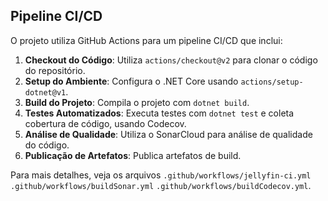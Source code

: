 ## Pipeline CI/CD

O projeto utiliza GitHub Actions para um pipeline CI/CD que inclui:

1. **Checkout do Código**: Utiliza `actions/checkout@v2` para clonar o código do repositório.
2. **Setup do Ambiente**: Configura o .NET Core usando `actions/setup-dotnet@v1`.
3. **Build do Projeto**: Compila o projeto com `dotnet build`.
4. **Testes Automatizados**: Executa testes com `dotnet test` e coleta cobertura de código, usando Codecov.
5. **Análise de Qualidade**: Utiliza o SonarCloud para análise de qualidade do código.
6. **Publicação de Artefatos**: Publica artefatos de build.

Para mais detalhes, veja os arquivos `.github/workflows/jellyfin-ci.yml`
                                     `.github/workflows/buildSonar.yml`
                                     `.github/workflows/buildCodecov.yml`.
